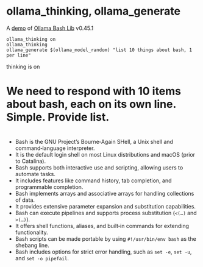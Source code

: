 # ollama_thinking, ollama_generate

A [demo](../README.md#demos) of [Ollama Bash Lib](https://github.com/attogram/ollama-bash-lib) v0.45.1

```
ollama_thinking on
ollama_thinking
ollama_generate $(ollama_model_random) "list 10 things about bash, 1 per line" 
```

thinking is on
# <thinking>
# We need to respond with 10 items about bash, each on its own line. Simple. Provide list.
# </thinking>

- Bash is the GNU Project’s Bourne‑Again SHell, a Unix shell and command‑language interpreter.  
- It is the default login shell on most Linux distributions and macOS (prior to Catalina).  
- Bash supports both interactive use and scripting, allowing users to automate tasks.  
- It includes features like command history, tab completion, and programmable completion.  
- Bash implements arrays and associative arrays for handling collections of data.  
- It provides extensive parameter expansion and substitution capabilities.  
- Bash can execute pipelines and supports process substitution (`<(…)` and `>(…)`).  
- It offers shell functions, aliases, and built‑in commands for extending functionality.  
- Bash scripts can be made portable by using `#!/usr/bin/env bash` as the shebang line.  
- Bash includes options for strict error handling, such as `set -e`, `set -u`, and `set -o pipefail`.
